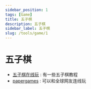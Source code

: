 ```yaml
---
sidebar_position: 1
tags: [Game]
title: 五子棋
description: 五子棋
sidebar_label: 五子棋
slug: /tools/game/1
---
```

# 五子棋
- [五子棋在线玩](https://www.wuziqi123.com/html/) : 有一些五子棋教程
- [papergames](https://papergames.io/) : 可以和全球网友连线玩